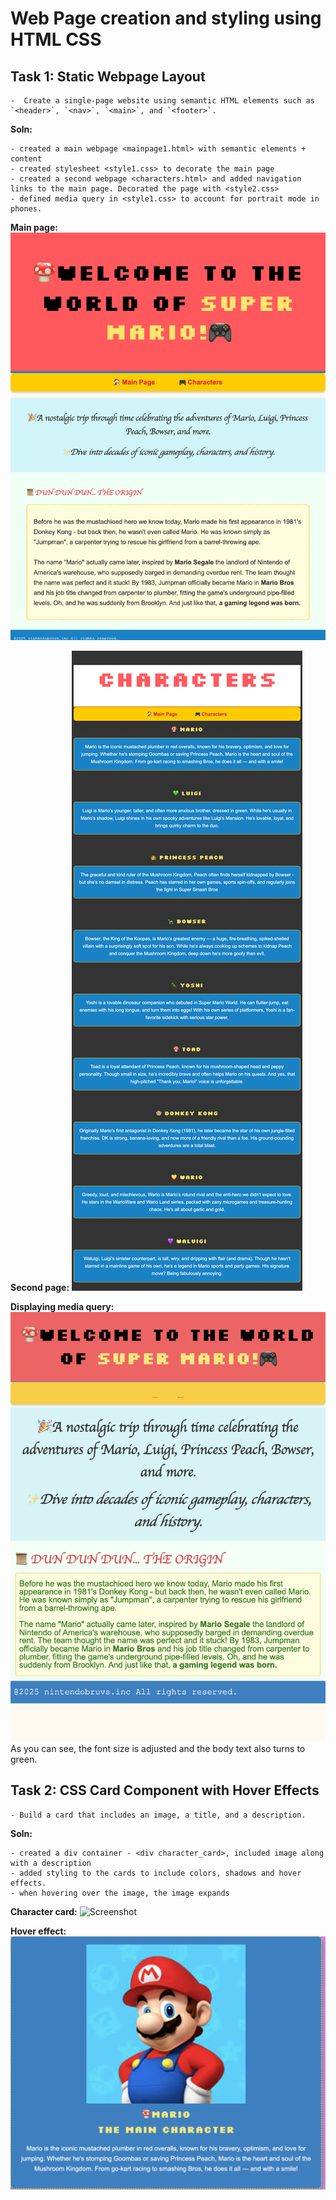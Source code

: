 # Web Page creation and styling using HTML CSS

## Task 1: **Static Webpage Layout**

    -  Create a single-page website using semantic HTML elements such as `<header>`, `<nav>`, `<main>`, and `<footer>`.

**Soln:**

    - created a main webpage <mainpage1.html> with semantic elements + content
    - created stylesheet <style1.css> to decorate the main page
    - created a second webpage <characters.html> and added navigation links to the main page. Decorated the page with <style2.css>
    - defined media query in <style1.css> to account for portrait mode in phones.

**Main page:**
![Screenshot](localhost_8080_mainpage1.html.png)

**Second page:**
![Screenshot](localhost_8080_characters.html.png)

**Displaying media query:**
![Screenshot](mainpage_smallerlayout.png)
As you can see, the font size is adjusted and the body text also turns to green.

## Task 2: CSS Card Component with Hover Effects

    - Build a card that includes an image, a title, and a description.

**Soln:**

    - created a div container - <div character_card>, included image along with a description
    - added styling to the cards to include colors, shadows and hover effects.
    - when hovering over the image, the image expands

**Character card:**
![Screenshot](character_cards.png)

**Hover effect:**
![Screenshot](hover_effect.png)
